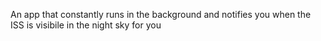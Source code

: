 An app that constantly runs in the background and notifies you when the ISS is visibile in the night sky for you
